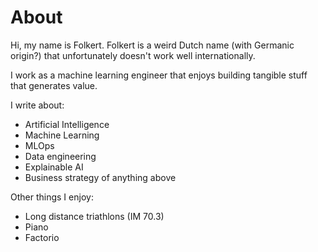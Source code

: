 # About

Hi, my name is Folkert. Folkert is a weird Dutch name (with Germanic origin?) that unfortunately doesn't work well internationally.

I work as a machine learning engineer that enjoys building tangible stuff that generates value.

I write about:

- Artificial Intelligence
- Machine Learning
- MLOps
- Data engineering
- Explainable AI
- Business strategy of anything above

Other things I enjoy:

- Long distance triathlons (IM 70.3)
- Piano
- Factorio

